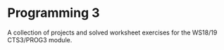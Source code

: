 # Programming 3
A collection of projects and solved worksheet exercises for the WS18/19 CTS3/PROG3 module.
